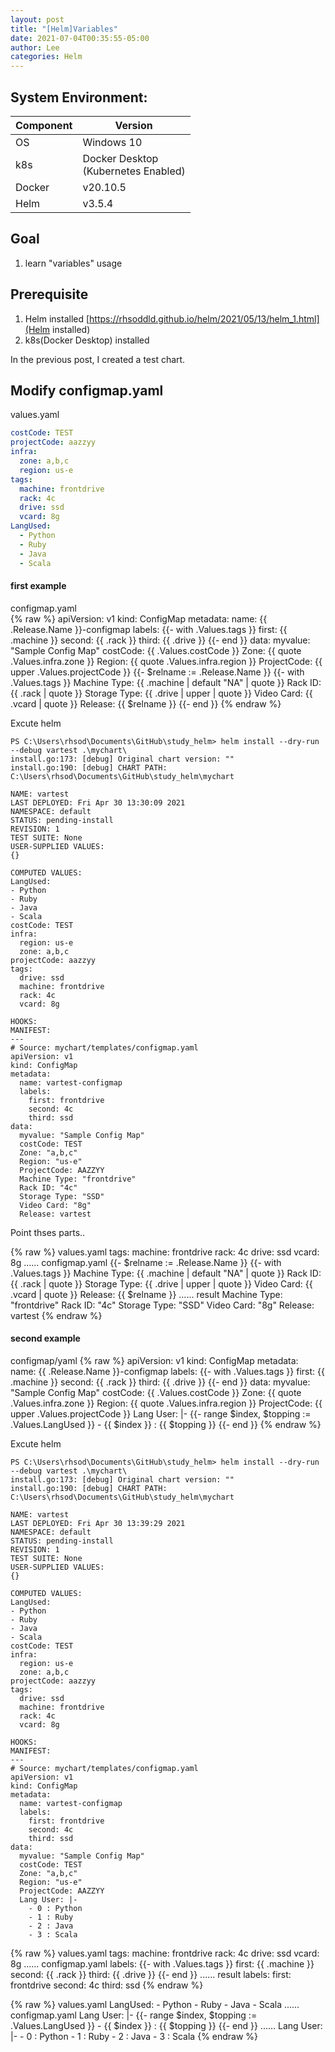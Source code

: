 ```yaml
---
layout: post
title: "[Helm]Variables"
date: 2021-07-04T00:35:55-05:00
author: Lee
categories: Helm
---
```


## System Environment:  

|  Component  |  Version  |
| ---- | ---- |
|  OS  |  Windows 10  |
|  k8s  |  Docker Desktop <br>(Kubernetes Enabled)  |
|  Docker  |  v20.10.5  |
|  Helm  |  v3.5.4  |

## Goal
1. learn "variables" usage

## Prerequisite
1. Helm installed [https://rhsoddld.github.io/helm/2021/05/13/helm_1.html](Helm installed)  
2. k8s(Docker Desktop) installed

In the previous post, I created a test chart.  

## Modify configmap.yaml

values.yaml  
```yaml
costCode: TEST
projectCode: aazzyy
infra:
  zone: a,b,c
  region: us-e
tags:
  machine: frontdrive
  rack: 4c
  drive: ssd
  vcard: 8g
LangUsed:
  - Python
  - Ruby
  - Java
  - Scala
```

#### first example  

configmap.yaml  
{% raw  %}
	apiVersion: v1
	kind: ConfigMap
	metadata:
	  name: {{ .Release.Name }}-configmap
	  labels:
	  {{- with .Values.tags }}
	  first: {{ .machine }}
	  second: {{ .rack }}
	  third: {{ .drive }}
	  {{- end }}
	data:
	  myvalue: "Sample Config Map"
	  costCode: {{ .Values.costCode }}
	  Zone: {{ quote .Values.infra.zone }}
	  Region: {{ quote .Values.infra.region }}
	  ProjectCode: {{ upper .Values.projectCode }}
	  {{- $relname := .Release.Name }}
	  {{- with .Values.tags }}
	  Machine Type: {{ .machine | default "NA" | quote }}
	  Rack ID: {{ .rack | quote }}
	  Storage Type: {{ .drive | upper | quote }}
	  Video Card: {{ .vcard | quote }}
	  Release: {{ $relname }}
	  {{- end }}
{% endraw %}


Excute helm   

	PS C:\Users\rhsod\Documents\GitHub\study_helm> helm install --dry-run --debug vartest .\mychart\  
	install.go:173: [debug] Original chart version: ""
	install.go:190: [debug] CHART PATH: C:\Users\rhsod\Documents\GitHub\study_helm\mychart

	NAME: vartest
	LAST DEPLOYED: Fri Apr 30 13:30:09 2021
	NAMESPACE: default
	STATUS: pending-install
	REVISION: 1
	TEST SUITE: None
	USER-SUPPLIED VALUES:
	{}

	COMPUTED VALUES:
	LangUsed:
	- Python
	- Ruby
	- Java
	- Scala
	costCode: TEST
	infra:
	  region: us-e
	  zone: a,b,c
	projectCode: aazzyy
	tags:
	  drive: ssd
	  machine: frontdrive
	  rack: 4c
	  vcard: 8g

	HOOKS:
	MANIFEST:
	---
	# Source: mychart/templates/configmap.yaml
	apiVersion: v1
	kind: ConfigMap
	metadata:
	  name: vartest-configmap
	  labels:
	    first: frontdrive
	    second: 4c
	    third: ssd
	data:
	  myvalue: "Sample Config Map"
	  costCode: TEST
	  Zone: "a,b,c"
	  Region: "us-e"
	  ProjectCode: AAZZYY
	  Machine Type: "frontdrive"
	  Rack ID: "4c"
	  Storage Type: "SSD"
	  Video Card: "8g"
	  Release: vartest


Point thses parts..   

{% raw  %}
	values.yaml
	tags:
	machine: frontdrive
	rack: 4c
	drive: ssd
	vcard: 8g
	......
	configmap.yaml
	{{- $relname := .Release.Name }}
	{{- with .Values.tags }}
	Machine Type: {{ .machine | default "NA" | quote }}
	Rack ID: {{ .rack | quote }}
	Storage Type: {{ .drive | upper | quote }}
	Video Card: {{ .vcard | quote }}
	Release: {{ $relname }}
	......
	result
	Machine Type: "frontdrive"
	Rack ID: "4c"
	Storage Type: "SSD"
	Video Card: "8g"
	Release: vartest
{% endraw %}


#### second example  

configmap/yaml
{% raw  %}
	apiVersion: v1
	kind: ConfigMap
	metadata:
	  name: {{ .Release.Name }}-configmap
	  labels:
	  {{- with .Values.tags }}
	    first: {{ .machine }}
	    second: {{ .rack }}
	    third: {{ .drive }}
	  {{- end }}
	data:
	  myvalue: "Sample Config Map"
	  costCode: {{ .Values.costCode }}
	  Zone: {{ quote .Values.infra.zone }}
	  Region: {{ quote .Values.infra.region }}
	  ProjectCode: {{ upper .Values.projectCode }}
	  Lang User: |- 
	    {{- range $index, $topping := .Values.LangUsed }}
	    - {{ $index }} : {{ $topping }}
	    {{- end }}
{% endraw %}

Excute helm   

	PS C:\Users\rhsod\Documents\GitHub\study_helm> helm install --dry-run --debug vartest .\mychart\
	install.go:173: [debug] Original chart version: ""
	install.go:190: [debug] CHART PATH: C:\Users\rhsod\Documents\GitHub\study_helm\mychart

	NAME: vartest
	LAST DEPLOYED: Fri Apr 30 13:39:29 2021
	NAMESPACE: default
	STATUS: pending-install
	REVISION: 1
	TEST SUITE: None
	USER-SUPPLIED VALUES:
	{}

	COMPUTED VALUES:
	LangUsed:
	- Python
	- Ruby
	- Java
	- Scala
	costCode: TEST
	infra:
	  region: us-e
	  zone: a,b,c
	projectCode: aazzyy
	tags:
	  drive: ssd
	  machine: frontdrive
	  rack: 4c
	  vcard: 8g

	HOOKS:
	MANIFEST:
	---
	# Source: mychart/templates/configmap.yaml
	apiVersion: v1
	kind: ConfigMap
	metadata:
	  name: vartest-configmap
	  labels:
	    first: frontdrive
	    second: 4c
	    third: ssd
	data:
	  myvalue: "Sample Config Map"
	  costCode: TEST
	  Zone: "a,b,c"
	  Region: "us-e"
	  ProjectCode: AAZZYY
	  Lang User: |-
	    - 0 : Python
	    - 1 : Ruby
	    - 2 : Java
	    - 3 : Scala


{% raw  %}
	values.yaml
	tags:
	machine: frontdrive
	rack: 4c
	drive: ssd
	vcard: 8g
	......
	configmap.yaml
	labels:
	{{- with .Values.tags }}
	first: {{ .machine }}
	second: {{ .rack }}
	third: {{ .drive }}
	{{- end }}
	......
	result
	labels:
	first: frontdrive
	second: 4c
	third: ssd
{% endraw %}


{% raw  %}
	values.yaml 
	LangUsed:
	- Python
	- Ruby
	- Java
	- Scala
	......
	configmap.yaml
	Lang User: |- 
	{{- range $index, $topping := .Values.LangUsed }}
	- {{ $index }} : {{ $topping }}
	{{- end }}
	......
	Lang User: |-
	- 0 : Python
	- 1 : Ruby
	- 2 : Java
	- 3 : Scala
{% endraw %}
